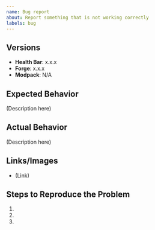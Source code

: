```yaml
---
name: Bug report
about: Report something that is not working correctly
labels: bug
---
```


## Versions
<!-- Include versions affected by the issue (actual version number, do not use "latest"). -->

- **Health Bar**: x.x.x
- **Forge**: x.x.x
- **Modpack**: N/A <!-- if publicly available -->

## Expected Behavior
<!-- What do you expect to happen in this case? -->

(Description here)

## Actual Behavior
<!-- What actually happens? Give as much detail as possible. -->

(Description here)

## Links/Images
<!-- Links to crash reports, logs, images, videos, or related issues, if appropriate. -->
<!-- Do not paste the contents of the crash report here. Upload to Gist, Dropbox, Pastebin, or wherever you can. -->

- (Link)

## Steps to Reproduce the Problem
<!-- How to make the issue happen? -->

1.
2.
3.
